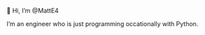  👋 Hi, I’m @MattE4

I’m an engineer who is just programming occationally with Python.


<!---
MattE4/MattE4 is a ✨ special ✨ repository because its `README.md` (this file) appears on your GitHub profile.
You can click the Preview link to take a look at your changes.
--->
